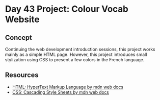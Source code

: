 # Day 43 Project: Colour Vocab Website

## Concept

Continuing the web development introduction sessions, this project works mainly as a simple HTML page. However, this project introduces small stylization using CSS to present a few colors in the French language.

## Resources

- [HTML: HyperText Markup Language by mdn web docs](https://developer.mozilla.org/en-US/docs/Web/HTML)
- [CSS: Cascading Style Sheets by mdn web docs](https://developer.mozilla.org/en-US/docs/Web/CSS)

